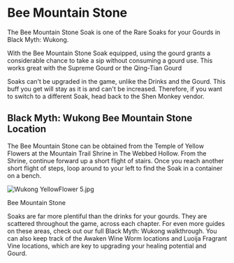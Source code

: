 # Bee Mountain Stone

The Bee Mountain Stone Soak is one of the Rare Soaks for your Gourds in Black Myth: Wukong. 

With the Bee Mountain Stone Soak equipped, using the gourd grants a considerable chance to take a sip without consuming a gourd use. This works great with the Supreme Gourd or the Qing-Tian Gourd

Soaks can't be upgraded in the game, unlike the Drinks and the Gourd. This buff you get will stay as it is and can't be increased. Therefore, if you want to switch to a different Soak, head back to the Shen Monkey vendor. 

## Black Myth: Wukong Bee Mountain Stone Location

The Bee Mountain Stone can be obtained from the Temple of Yellow Flowers at the Mountain Trail Shrine in The Webbed Hollow. From the Shrine, continue forward up a short flight of stairs. Once you reach another short flight of steps, loop around to your left to find the Soak in a container on a bench. 

![Wukong YellowFlower 5.jpg](https://oyster.ignimgs.com/mediawiki/apis.ign.com/black-myth-wukong/8/87/Wukong_YellowFlower_5.jpg)

Bee Mountain Stone

Soaks are far more plentiful than the drinks for your gourds. They are scattered throughout the game, across each chapter. For even more guides on these areas, check out our full Black Myth: Wukong walkthrough. You can also keep track of the Awaken Wine Worm locations and Luoija Fragrant Vine locations, which are key to upgrading your healing potential and Gourd.